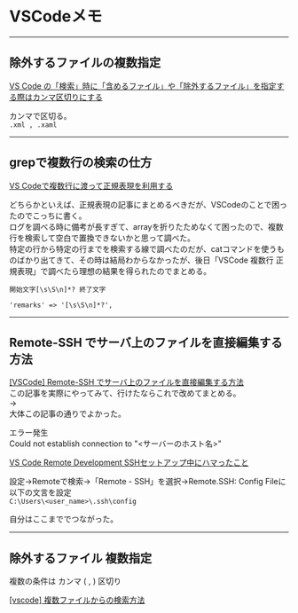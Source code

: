# VSCodeメモ

---

## 除外するファイルの複数指定

[VS Code の「検索」時に「含めるファイル」や「除外するファイル」を指定する際はカンマ区切りにする](https://obel.hatenablog.jp/entry/20200409/1586410881)  

カンマで区切る。  
`.xml , .xaml`  

---

## grepで複数行の検索の仕方

[VS Codeで複数行に渡って正規表現を利用する](https://qiita.com/birdwatcher/items/dee34a11619b11e1fe81)  

どちらかといえば、正規表現の記事にまとめるべきだが、VSCodeのことで困ったのでこっちに書く。  
ログを調べる時に備考が長すぎて、arrayを折りたためなくて困ったので、複数行を検索して空白で置換できないかと思って調べた。  
特定の行から特定の行までを検索する線で調べたのだが、catコマンドを使うものばかり出てきて、その時は結局わからなかったが、後日「VSCode 複数行 正規表現」で調べたら理想の結果を得られたのでまとめる。  

`開始文字[\s\S\n]*? 終了文字`  

``` regexp
'remarks' => '[\s\S\n]*?',
```

---

## Remote-SSH でサーバ上のファイルを直接編集する方法

[[VSCode] Remote-SSH でサーバ上のファイルを直接編集する方法](https://webbibouroku.com/Blog/Article/vscode-remote-ssh)  
この記事を実際にやってみて、行けたならこれで改めてまとめる。  
→  
大体この記事の通りでよかった。  

エラー発生  
Could not establish connection to "<サーバーのホスト名>"  

[VS Code Remote Development SSHセットアップ中にハマったこと](https://qiita.com/igrep/items/3a3ba8e9089885c3c9f6)  

設定→Remoteで検索→「Remote - SSH」を選択→Remote.SSH: Config Fileに以下の文言を設定  
`C:\Users\<user_name>\.ssh\config`  

自分はここまででつながった。  

---

## 除外するファイル 複数指定

複数の条件は カンマ ( , ) 区切り  

[[vscode] 複数ファイルからの検索方法](https://www.chihayafuru.jp/tech/index.php/archives/2294)  
